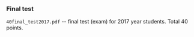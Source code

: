 ### Final test

`40final_test2017.pdf` -- final test (exam) for 2017 year students. Total 40 points.
